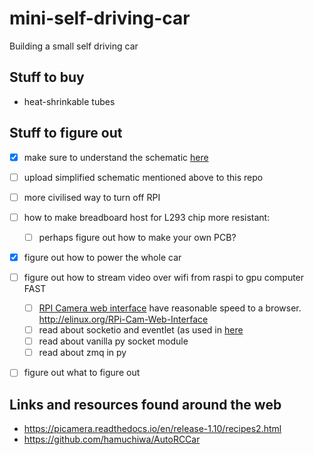 # mini-self-driving-car
Building a small self driving car


## Stuff to buy
- heat-shrinkable tubes


## Stuff to figure out
- [x] make sure to understand the schematic [here](https://business.tutsplus.com/tutorials/controlling-dc-motors-using-python-with-a-raspberry-pi--cms-20051)
- [ ] upload simplified schematic mentioned above to this repo
- [ ] more civilised way to turn off RPI
- [ ] how to make breadboard host for L293 chip more resistant:
    - [ ] perhaps figure out how to make your own PCB?
- [x] figure out how to power the whole car
- [ ] figure out how to stream video over wifi from raspi to gpu computer FAST
    - [ ] [RPI Camera web interface](http://elinux.org/RPi-Cam-Web-Interface) have reasonable speed to a browser. http://elinux.org/RPi-Cam-Web-Interface 
    - [ ] read about socketio and eventlet (as used in [here](https://github.com/ghostFaceKillah/behavioral-cloning-self-driving-car/blob/master/drive.py)
    - [ ] read about vanilla py socket module
    - [ ] read about zmq in py
    
- [ ] figure out what to figure out


## Links and resources found around the web
- https://picamera.readthedocs.io/en/release-1.10/recipes2.html
- https://github.com/hamuchiwa/AutoRCCar
